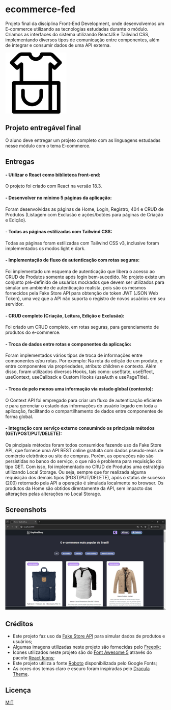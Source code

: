 # ecommerce-fed
Projeto final da disciplina Front-End Development, onde desenvolvemos um E-commerce utilizando as tecnologias estudadas durante o módulo. Criamos as interfaces do sistema utilizando ReactJS e Tailwind CSS, implementando diversos tipos de comunicação entre componentes, além de integrar e consumir dados de uma API externa.

![Logo](https://raw.githubusercontent.com/tadeujeronimo/ecommerce-fed/main/public/logo192.png)


## Projeto entregável final

O aluno deve entregar um projeto completo com as linguagens estudadas nesse módulo com o tema E-commerce. 


## Entregas

#### - Utilizar o React como biblioteca front-end:

O projeto foi criado com React na versão 18.3.

#### - Desenvolver no mínimo 5 páginas da aplicação:

Foram desenvolvidas as páginas de Home, Login, Registro, 404 e CRUD de Produtos (Listagem com Exclusão e ações/botões para páginas de Criação e Edição).

#### - Todas as páginas estilizadas com Tailwind CSS:

Todas as páginas foram estilizadas com Tailwind CSS v3, inclusive foram implementados os modos light e dark.

#### - Implementação de fluxo de autenticação com rotas seguras:

Foi implementado um esquema de autenticação que libera o acesso ao CRUD de Produtos somente após login bem-sucedido. No projeto existe um conjunto pré-definido de usuários mockados que devem ser utilizados para simular um ambiente de autenticação realista, pois são os mesmos fornecidos pela Fake Store API para obtenção de token JWT (JSON Web Token), uma vez que a API não suporta o registro de novos usuários em seu servidor.

#### - CRUD completo (Criação, Leitura, Edição e Exclusão):

Foi criado um CRUD completo, em rotas seguras, para gerenciamento de produtos do e-commerce.

#### - Troca de dados entre rotas e componentes da aplicação:

Foram implementados vários tipos de troca de informações entre componentes e/ou rotas. Por exemplo: Na rota da edição de um produto, e entre componentes via propriedades, atributo children e contexto. Além disso, foram utilizados diversos Hooks, tais como: useState, useEffect, useContext, useCallback e Custom Hooks (useAuth e usePageTitle).

#### - Troca de pelo menos uma informação via estado global (contexto):

O Context API foi empregado para criar um fluxo de autenticação eficiente e para gerenciar o estado das informações do usuário logado em toda a aplicação, facilitando o compartilhamento de dados entre componentes de forma global.

#### - Integração com serviço externo consumindo os principais métodos (GET/POST/PUT/DELETE):

Os pincipais métodos foram todos consumidos fazendo uso da Fake Store API, que fornece uma API REST online gratuita com dados pseudo-reais de comércio eletrônico ou site de compras. Porém, as operações não são persistidas no banco do serviço, o que não é problema para requisição do tipo GET. Com isso, foi implementado no CRUD de Produtos uma estratégia utilizando Local Storage. Ou seja, sempre que for realizada alguma requisição dos demais tipos (POST/PUT/DELETE), após o status de sucesso (200) retornado pela API a operação é simulada localmente no browser. Os produtos da Home são obtidos direntamente da API, sem impacto das alterações pelas alterações no Local Storage.


## Screenshots

![App Screenshot](https://raw.githubusercontent.com/tadeujeronimo/ecommerce-fed/main/public/screenshot.gif)


## Créditos

- Este projeto faz uso da [Fake Store API](https://fakestoreapi.com/) para simular dados de produtos e usuários;
- Algumas imagens utilizadas neste projeto são fornecidas pelo [Freepik](www.freepik.com);
- Ícones utilizados neste projeto são do [Font Awesome 5](https://fontawesome.com/) através do pacote [React Icons](https://react-icons.github.io/react-icons/);
- Este projeto utiliza a fonte [Roboto](https://fonts.google.com/specimen/Roboto) disponibilizada pelo Google Fonts;
- As cores dos temas claro e escuro foram inspiradas pelo [Dracula Theme](https://draculatheme.com).


## Licença

[MIT](https://choosealicense.com/licenses/mit/)

